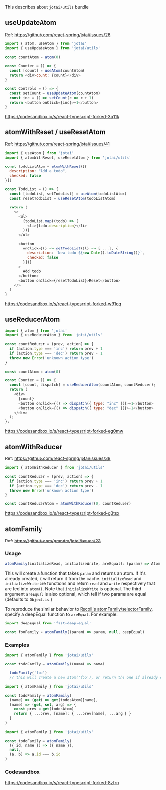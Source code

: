 This describes about `jotai/utils` bundle

## useUpdateAtom

Ref: https://github.com/react-spring/jotai/issues/26

```js
import { atom, useAtom } from 'jotai'
import { useUpdateAtom } from 'jotai/utils'

const countAtom = atom(0)

const Counter = () => {
  const [count] = useAtom(countAtom)
  return <div>count: {count}</div>
}

const Controls = () => {
  const setCount = useUpdateAtom(countAtom)
  const inc = () => setCount(c => c + 1)
  return <button onClick={inc}>+1</button>
}
```

https://codesandbox.io/s/react-typescript-forked-3q11k

## atomWithReset / useResetAtom

Ref: https://github.com/react-spring/jotai/issues/41

```js
import { useAtom } from 'jotai'
import { atomWithReset, useResetAtom } from 'jotai/utils'

const todoListAtom = atomWithReset([{
  description: "Add a todo",
  checked: false
}])

const TodoList = () => {
  const [todoList, setTodoList] = useAtom(todoListAtom)
  const resetTodoList = useResetAtom(todoListAtom)

  return (
    <>
      <ul>
        {todoList.map((todo) => (
          <li>{todo.description}</li>
        ))}
      </ul>

      <button
        onClick={() => setTodoList((l) => [ ...l, {
          description: `New todo ${new Date().toDateString()}`,
          checked: false
        }])}
      >
        Add todo
      </button>
      <button onClick={resetTodoList}>Reset</button>
    </>
  )
}
```

https://codesandbox.io/s/react-typescript-forked-w91cq

## useReducerAtom

```js
import { atom } from 'jotai'
import { useReducerAtom } from 'jotai/utils'

const countReducer = (prev, action) => {
  if (action.type === 'inc') return prev + 1
  if (action.type === 'dec') return prev - 1
  throw new Error('unknown action type')
}

const countAtom = atom(0)

const Counter = () => {
  const [count, dispatch] = useReducerAtom(countAtom, countReducer);
  return (
    <div>
      {count}
      <button onClick={() => dispatch({ type: "inc" })}>+1</button>
      <button onClick={() => dispatch({ type: "dec" })}>-1</button>
    </div>
  );
};
```

https://codesandbox.io/s/react-typescript-forked-eg0mw

## atomWithReducer

Ref: https://github.com/react-spring/jotai/issues/38

```js
import { atomWithReducer } from 'jotai/utils'

const countReducer = (prev, action) => {
  if (action.type === 'inc') return prev + 1
  if (action.type === 'dec') return prev - 1
  throw new Error('unknown action type')
}

const countReducerAtom = atomWithReducer(0, countReducer)
```

https://codesandbox.io/s/react-typescript-forked-g3tsx

## atomFamily

Ref: https://github.com/pmndrs/jotai/issues/23

### Usage

```js
atomFamily(initializeRead, initializeWrite, areEqual): (param) => Atom
```

This will create a function that takes `param` and returns an atom.
If it's already created, it will return it from the cache.
`initializeRead` and `initializeWrite` are functions and return
`read` and `write` respectively that are fed into `atom()`.
Note that `initializeWrite` is optional.
The third argument `areEqual` is also optional, which tell
if two params are equal (defaults to `Object.is`.)

To reproduce the similar behavior to [Recoil's atomFamily/selectorFamily](https://recoiljs.org/docs/api-reference/utils/atomFamily),
specify a deepEqual function to `areEqual`. For example:

```js
import deepEqual from 'fast-deep-equal'

const fooFamily = atomFamily((param) => param, null, deepEqual)
```

### Examples

```js
import { atomFamily } from 'jotai/utils'

const todoFamily = atomFamily((name) => name)

  todoFamily('foo')
  // this will create a new atom('foo'), or return the one if already created
```

```js
import { atomFamily } from 'jotai/utils'

const todoFamily = atomFamily(
  (name) => (get) => get(todosAtom)[name],
  (name) => (get, set, arg) => {
    const prev = get(todosAtom)
    return { ...prev, [name]: { ...prev[name], ...arg } }
  }
)
```

```js
import { atomFamily } from 'jotai/utils'

const todoFamily = atomFamily(
  ({ id, name }) => ({ name }),
  null,
  (a, b) => a.id === b.id
)
```

### Codesandbox

https://codesandbox.io/s/react-typescript-forked-8zfrn
